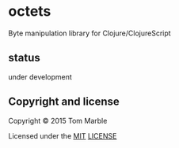 # octets

Byte manipulation library for Clojure/ClojureScript

## status

under development

## Copyright and license

Copyright © 2015 Tom Marble

Licensed under the [MIT](http://opensource.org/licenses/MIT) [LICENSE](LICENSE)
